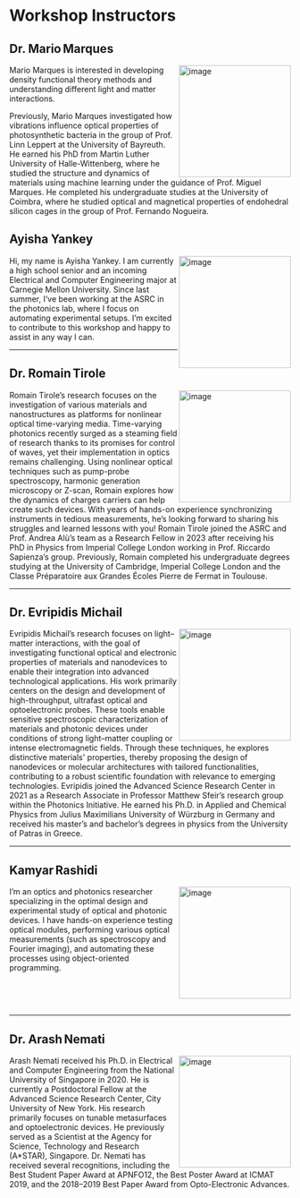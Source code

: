 # Workshop Instructors

## Dr. Mario Marques

<img align="right" width="200" src=../pictures/Mario.jpg alt="image" />
Mario Marques is interested in developing density functional theory methods and understanding different light and matter interactions.

Previously, Mario Marques investigated how vibrations influence optical properties of photosynthetic bacteria in the group of Prof. Linn Leppert at the University of Bayreuth. He earned his PhD from Martin Luther University of Halle-Wittenberg, where he studied the structure and dynamics of materials using machine learning under the guidance of Prof. Miguel Marques. He completed his undergraduate studies at the University of Coimbra, where he studied optical and magnetical properties of endohedral silicon cages in the group of Prof. Fernando Nogueira.

## Ayisha Yankey

<img align="right" width="200" src=../pictures/Ayisha.jpg alt="image" />
Hi, my name is Ayisha Yankey. I am currently a high school senior and an incoming Electrical and Computer Engineering major at Carnegie Mellon University. Since last summer, I’ve been working at the ASRC in the photonics lab, where I focus on automating experimental setups. I’m excited to contribute to this workshop and happy to assist in any way I can.

---

## Dr. Romain Tirole

<img align="right" width="200" src=../pictures/Romain.jpg alt="image" />
Romain Tirole’s research focuses on the investigation of various materials and nanostructures as platforms for nonlinear optical time-varying media. Time-varying photonics recently surged as a steaming field of research thanks to its promises for control of waves, yet their implementation in optics remains challenging. Using nonlinear optical techniques such as pump-probe spectroscopy, harmonic generation microscopy or Z-scan, Romain explores how the dynamics of charges carriers can help create such devices. With years of hands-on experience synchronizing instruments in tedious measurements, he’s looking forward to sharing his struggles and learned lessons with you!
Romain Tirole joined the ASRC and Prof. Andrea Alù’s team as a Research Fellow in 2023 after receiving his PhD in Physics from Imperial College London working in Prof. Riccardo Sapienza’s group. Previously, Romain completed his undergraduate degrees studying at the University of Cambridge, Imperial College London and the Classe Préparatoire aux Grandes Écoles Pierre de Fermat in Toulouse.

---

## Dr. Evripidis Michail

<img align="right" width="200" src=../pictures/Evros.png alt="image" />
Evripidis Michail’s research focuses on light–matter interactions, with the goal of investigating functional optical and electronic properties of materials and nanodevices to enable their integration into advanced technological applications.   
His work primarily centers on the design and development of high-throughput, ultrafast optical and optoelectronic probes. These tools enable sensitive spectroscopic characterization of materials and photonic devices under conditions of strong light–matter coupling or intense electromagnetic fields. Through these techniques, he explores distinctive materials' properties, thereby proposing the design of nanodevices or molecular architectures with tailored functionalities, contributing to a robust scientific foundation with relevance to emerging technologies.  
Evripidis joined the Advanced Science Research Center in 2021 as a Research Associate in Professor Matthew Sfeir’s research group within the Photonics Initiative. He earned his Ph.D. in Applied and Chemical Physics from Julius Maximilians University of Würzburg in Germany and received his master’s and bachelor’s degrees in physics from the University of Patras in Greece.

---

## Kamyar Rashidi

<img align="right" width="200" src=../pictures/Kamyar.jpg alt="image" />
I’m an optics and photonics researcher specializing in the optimal design and experimental study of optical and photonic devices. I have hands-on experience testing optical modules, performing various optical measurements (such as spectroscopy and Fourier imaging), and automating these processes using object-oriented programming. 

&nbsp;

&nbsp;

---

## Dr. Arash Nemati

<img align="right" width="200" src=../pictures/Arash.jpg alt="image" />
Arash Nemati received his Ph.D. in Electrical and Computer Engineering from the National University of Singapore in 2020. He is currently a Postdoctoral Fellow at the Advanced Science Research Center, City University of New York. His research primarily focuses on tunable metasurfaces and optoelectronic devices. He previously served as a Scientist at the Agency for Science, Technology and Research (A*STAR), Singapore. Dr. Nemati has received several recognitions, including the Best Student Paper Award at APNFO12, the Best Poster Award at ICMAT 2019, and the 2018–2019 Best Paper Award from Opto-Electronic Advances.

